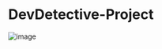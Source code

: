 # DevDetective-Project
![image](https://github.com/harshit-coder-pixel/DevDetective-Project/assets/73870008/441cfa79-ccdf-4693-ac6b-afb78c78ec49)

